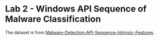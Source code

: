# Lab 2 - Windows API Sequence of Malware Classification

The dataset is from [Malware-Detection-API-Sequence-Intrinsic-Features](https://github.com/friendllcc/Malware-Detection-API-Sequence-Intrinsic-Features).